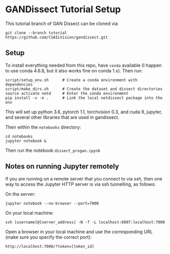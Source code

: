 # GANDissect Tutorial Setup

This tutorial branch of GAN Dissect can be cloned via

```
git clone --branch tutorial https://github.com/CSAILVision/gandissect.git
```

## Setup

To install everything needed from this repo, have `conda` available
(I happen to use conda 4.6.8, but it also works fine on conda 1.x).
Then run:

```
script/setup_env.sh      # Create a conda environment with dependencies
script/make_dirs.sh      # Create the dataset and dissect directories
source activate netd     # Enter the conda environment
pip install -v -e .      # Link the local netdissect package into the env
```

This will set up python 3.6, pytorch 1.1, torchvision 0.3, and cuda 9,
jupyter, and several other libraries that are used in gandissect.

Then within the `notebooks` directory:
```
cd notebooks
jupyter notebook &
```

Then run the notebook `dissect_progan.ipynb`

## Notes on running Jupyter remotely

If you are running on a remote server that you connect to via
ssh, then one way to access the Jupyter HTTP server is via ssh
tunnelling, as follows:

On the server:

```
jupyter notebook --no-browser --port=7000
```

On your local machine:

```
ssh [username]@[server_address] -N -f -L localhost:6007:localhost:7000
```

Open a browser in your local machine and use the corresponding URL
(make sure you specify the correct port):

```
http://localhost:7000/?token=[token_id]
```
